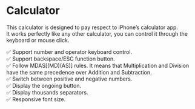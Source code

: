 # Calculator

This calculator is designed to pay respect to iPhone’s calculator app.  
It works perfectly like any other calculator, you can control it through the keyboard or mouse click.  

✅  Support number and operator keyboard control.  
✅  Support backspace/ESC function button.  
✅  Follow MDAS[(MD)(AS)] rules. It means that Multiplication and Division have the same precedence over Addition and Subtraction.  
✅  Switch between positive and negative numbers.  
✅  Display the ongoing button.  
✅  Display thousands separators.  
✅  Responsive font size.  

